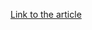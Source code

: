 [Link to the article](https://thehackernews.com/2024/11/chinese-hackers-use-ghostspider-malware.html)
